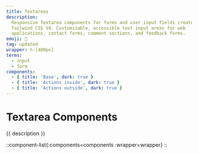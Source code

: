 ```yaml
---
title: Textareas
description:
  Responsive Textarea components for forms and user input fields created with
  Tailwind CSS V4. Customizable, accessible text input areas for web
  applications, contact forms, comment sections, and feedback forms.
emoji: 🔌
tag: updated
wrapper: h-[400px]
terms:
  - input
  - form
components:
  - { title: 'Base', dark: true }
  - { title: 'Actions inside', dark: true }
  - { title: 'Actions outside', dark: true }
---
```


# Textarea Components

{{ description }}

<!-- prettier-ignore -->
::component-list{:components=components :wrapper=wrapper}
::

